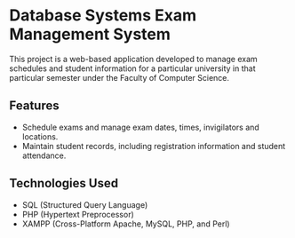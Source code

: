 # Database Systems Exam Management System
This project is a web-based application developed to manage exam schedules and student information for a particular university in that particular semester under the Faculty of Computer Science.

## Features
- Schedule exams and manage exam dates, times, invigilators and locations.
- Maintain student records, including registration information and student attendance.

## Technologies Used
- SQL (Structured Query Language)
- PHP (Hypertext Preprocessor)
- XAMPP (Cross-Platform Apache, MySQL, PHP, and Perl)

